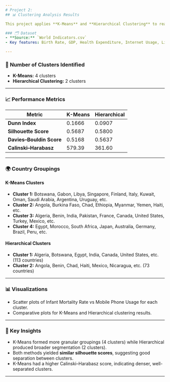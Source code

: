 ```yaml
---
# Project 2:
## 📊 Clustering Analysis Results

This project applies **K-Means** and **Hierarchical Clustering** to real-world socio-economic data, using multiple validation techniques.

### 🗂 Dataset
- **Source:** `World Indicators.csv`
- Key features: Birth Rate, GDP, Health Expenditure, Internet Usage, Life Expectancy, Mobile Phone Usage, Population Distribution, etc.

---
```


### 🔹 Number of Clusters Identified
- **K-Means:** 4 clusters
- **Hierarchical Clustering:** 2 clusters

---

### 📈 Performance Metrics

| Metric                   | K-Means  | Hierarchical |
|--------------------------|----------|--------------|
| **Dunn Index**           | 0.1666   | 0.0907       |
| **Silhouette Score**     | 0.5687   | 0.5800       |
| **Davies–Bouldin Score** | 0.5168   | 0.5637       |
| **Calinski–Harabasz**    | 579.39   | 361.60       |

---

### 🌍 Country Groupings

#### **K-Means Clusters**
- **Cluster 1:** Botswana, Gabon, Libya, Singapore, Finland, Italy, Kuwait, Oman, Saudi Arabia, Argentina, Uruguay, etc.  
- **Cluster 2:** Angola, Burkina Faso, Chad, Ethiopia, Myanmar, Yemen, Haiti, etc.  
- **Cluster 3:** Algeria, Benin, India, Pakistan, France, Canada, United States, Turkey, Mexico, etc.  
- **Cluster 4:** Egypt, Morocco, South Africa, Japan, Australia, Germany, Brazil, Peru, etc.

#### **Hierarchical Clusters**
- **Cluster 1:** Algeria, Botswana, Egypt, India, Canada, United States, etc. (113 countries)  
- **Cluster 2:** Angola, Benin, Chad, Haiti, Mexico, Nicaragua, etc. (73 countries)

---

### 📊 Visualizations
- Scatter plots of Infant Mortality Rate vs Mobile Phone Usage for each cluster.
- Comparative plots for K-Means and Hierarchical clustering results.

---

### 📌 Key Insights
- K-Means formed more granular groupings (4 clusters) while Hierarchical produced broader segmentation (2 clusters).
- Both methods yielded **similar silhouette scores**, suggesting good separation between clusters.
- K-Means had a higher Calinski–Harabasz score, indicating denser, well-separated clusters.

---
